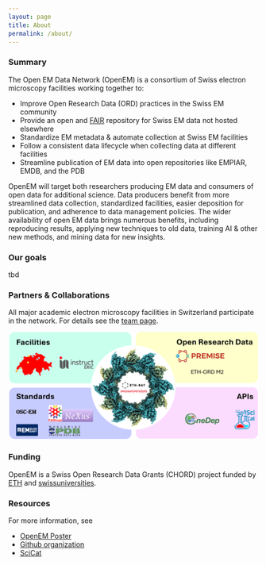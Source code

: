 ```yaml
---
layout: page
title: About
permalink: /about/
---
```


### Summary

The Open EM Data Network (OpenEM) is a consortium of Swiss electron microscopy facilities working together to:

- Improve Open Research Data (ORD) practices in the Swiss EM community
- Provide an open and [FAIR](https://force11.org/info/the-fair-data-principles/) repository for Swiss EM data not hosted elsewhere
- Standardize EM metadata & automate collection at Swiss EM facilities
- Follow a consistent data lifecycle when collecting data at different facilities
- Streamline publication of EM data into open repositories like EMPIAR, EMDB, and the PDB

OpenEM will target both researchers producing EM data and consumers of open data for additional science. Data producers benefit from more streamlined data collection, standardized facilities, easier deposition for publication, and adherence to data management policies. The wider availability of open EM data brings numerous benefits, including reproducing results, applying new techniques to old data, training AI & other new methods, and mining data for new insights.

### Our goals

tbd

### Partners & Collaborations

All major academic electron microscopy facilities in Switzerland participate in
the network. For details see the [team page](/team/).

![Project Collaborations](/assets/img/collaborations.png)

### Funding

OpenEM is a Swiss Open Research Data Grants (CHORD) project funded by
[ETH](https://ethrat.ch/en/eth-domain/open-research-data/) and
[swissuniversities](https://www.swissuniversities.ch/en/topics/digitalisation/open-research-data/swiss-open-research-data-grants/).

### Resources

For more information, see

- [OpenEM Poster](https://zenodo.org/record/7845286)
- [Github organization](https://github.com/SwissOpenEM/)
- [SciCat](https://scicatproject.github.io/)